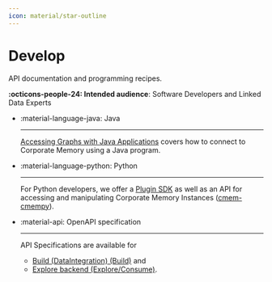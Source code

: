 ```yaml
---
icon: material/star-outline
---
```

# Develop

API documentation and programming recipes.

**:octicons-people-24: Intended audience**: Software Developers and Linked Data Experts

<div class="grid cards" markdown>

-   :material-language-java: Java

    ---

    [Accessing Graphs with Java Applications](accessing-graphs-with-java-applications/index.md) covers how to connect to Corporate Memory using a Java program.

-   :material-language-python: Python

    ---

    For Python developers, we offer a [Plugin SDK](python-plugins/index.md) as well as an API for accessing and manipulating Corporate Memory Instances ([cmem-cmempy](cmempy-python-api/index.md)).

-   :material-api: OpenAPI specification

    ---

    API Specifications are available for

    - [Build (DataIntegration) (Build)](dataintegration-apis/index.md) and
    - [Explore backend (Explore/Consume)](dataplatform-apis/index.md).

</div>
